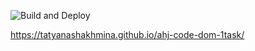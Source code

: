 ![Build and Deploy](https://github.com/TatyanaShakhmina/ahj-code-dom-1task/actions/workflows/main.yml/badge.svg)

https://tatyanashakhmina.github.io/ahj-code-dom-1task/
